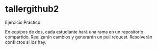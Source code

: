 # tallergithub2

Ejercicio Práctico

En equipos de dos, cada estudiante hará una rama en un repositorio compartido.
Realizarán cambios y generarán un pull request.
Resolverán conflictos si los hay.

